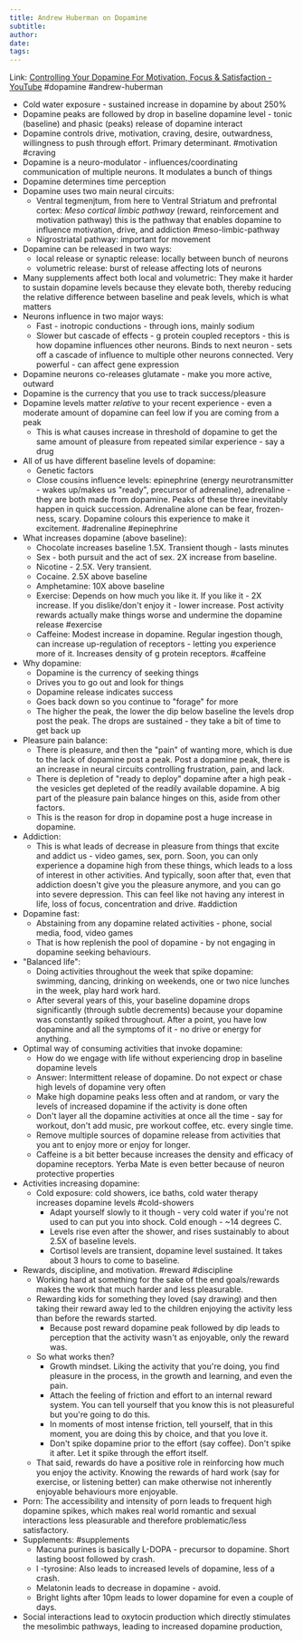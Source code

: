 ```yaml
---
title: Andrew Huberman on Dopamine
subtitle: 
author: 
date: 
tags:
---
```

Link: [Controlling Your Dopamine For Motivation, Focus & Satisfaction - YouTube](https://www.youtube.com/watch?v=QmOF0crdyRU) #dopamine
#andrew-huberman 

- Cold water exposure - sustained increase in dopamine by about 250%
- Dopamine peaks are followed by drop in baseline dopamine level - tonic (baseline) and phasic (peaks) release of dopamine interact
- Dopamine controls drive, motivation, craving, desire, outwardness, willingness to push through effort. Primary determinant. #motivation #craving 
- Dopamine is a neuro-modulator - influences/coordinating communication of multiple neurons. It modulates a bunch of things
- Dopamine determines time perception
- Dopamine uses two main neural circuits:
	- Ventral tegmenjtum, from here to Ventral Striatum and prefrontal cortex: *Meso cortical limbic pathway* (reward, reinforcement and motivation pathway) this is the pathway that enables dopamine to influence motivation, drive, and addiction #meso-limbic-pathway 
	- Nigrostriatal pathway: important for movement
- Dopamine can be released in two ways:
	- local release or synaptic release: locally between bunch of neurons
	- volumetric release: burst of release affecting lots of neurons
- Many supplements affect both local and volumetric: They make it harder to sustain dopamine levels because they elevate both, thereby reducing the relative difference between baseline and peak levels, which is what matters
- Neurons influence in two major ways:
	- Fast - inotropic conductions - through ions, mainly sodium
	- Slower but cascade of effects - g protein coupled receptors - this is how dopamine influences other neurons. Binds to next neuron - sets off a cascade of influence to multiple other neurons connected. Very powerful - can affect gene expression
- Dopamine neurons co-releases glutamate - make you more active, outward
- Dopamine is the currency that you use to track success/pleasure
- Dopamine levels matter *relative* to your recent experience - even a moderate amount of dopamine can feel low if you are coming from a peak
	- This is what causes increase in threshold of dopamine to get the same amount of pleasure from repeated similar experience - say a drug
- All of us have different baseline levels of dopamine:
	- Genetic factors
	- Close cousins influence levels: epinephrine (energy neurotransmitter - wakes up/makes us "ready", precursor of adrenaline), adrenaline - they are both made from dopamine. Peaks of these three inevitably happen in quick succession. Adrenaline alone can be fear, frozen-ness, scary. Dopamine colours this experience to make it excitement. #adrenaline #epinephrine
- What increases dopamine (above baseline):
	- Chocolate increases baseline 1.5X. Transient though - lasts minutes
	- Sex - both pursuit and the act of sex. 2X increase from baseline.
	- Nicotine - 2.5X. Very transient.
	- Cocaine. 2.5X above baseline
	- Amphetamine: 10X above baseline
	- Exercise: Depends on how much you like it. If you like it - 2X increase. If you dislike/don't enjoy it - lower increase. Post activity rewards actually make things worse and undermine the dopamine release #exercise 
	- Caffeine: Modest increase in dopamine. Regular ingestion though, can increase up-regulation of receptors - letting you experience more of it. Increases density of g protein receptors. #caffeine 
- Why dopamine:
	- Dopamine is the currency of seeking things
	- Drives you to go out and look for things
	- Dopamine release indicates success
	- Goes back down so you continue to "forage" for more
	- The higher the peak, the lower the dip below baseline the levels drop post the peak. The drops are sustained - they take a bit of time to get back up
- Pleasure pain balance:
	- There is pleasure, and then the "pain" of wanting more, which is due to the lack of dopamine post a peak. Post a dopamine peak, there is an increase in neural circuits controlling frustration, pain, and lack. 
	- There is depletion of "ready to deploy" dopamine after a high peak - the vesicles get depleted of the readily available dopamine. A big part of the pleasure pain balance hinges on this, aside from other factors.
	- This is the reason for drop in dopamine post a huge increase in dopamine.
- Addiction:
	- This is what leads of decrease in pleasure from things that excite and addict us - video games, sex, porn. Soon, you can only experience a dopamine high from these things, which leads to a loss of interest in other activities. And typically, soon after that, even that addiction doesn't give you the pleasure anymore, and you can go into severe depression. This can feel like not having any interest in life, loss of focus, concentration and drive. #addiction
- Dopamine fast:
	- Abstaining from any dopamine related activities - phone, social media, food, video games
	- That is how replenish the pool of dopamine - by not engaging in dopamine seeking behaviours. 
- "Balanced life":
	- Doing activities throughout the week that spike dopamine: swimming, dancing, drinking on weekends, one or two nice lunches in the week, play hard work hard. 
	- After several years of this, your baseline dopamine drops significantly (through subtle decrements) because your dopamine was constantly spiked throughout. After a point, you have low dopamine and all the symptoms of it - no drive or energy for anything.
- Optimal way of consuming activities that invoke dopamine:
	- How do we engage with life without experiencing drop in baseline dopamine levels
	- Answer: Intermittent release of dopamine. Do not expect or chase high levels of dopamine very often
	- Make high dopamine peaks less often and at random, or vary the levels of increased dopamine if the activity is done often 
	- Don't layer all the dopamine activities at once all the time - say for workout, don't add music, pre workout coffee, etc. every single time.
	- Remove multiple sources of dopamine release from activities that you ant to enjoy more or enjoy for longer.
	- Caffeine is a bit better because increases the density and efficacy of dopamine receptors. Yerba Mate is even better because of neuron protective properties
- Activities increasing dopamine:
	- Cold exposure: cold showers, ice baths, cold water therapy increases dopamine levels #cold-showers
		- Adapt yourself slowly to it though - very cold water if you're not used to can put you into shock. Cold enough - ~14 degrees C.
		- Levels rise even after the shower, and rises sustainably to about 2.5X of baseline levels.
		- Cortisol levels are transient, dopamine level sustained. It takes about 3 hours to come to baseline. 
- Rewards, discipline, and motivation. #reward #discipline
	- Working hard at something for the sake of the end goals/rewards makes the work that much harder and less pleasurable.
	- Rewarding kids for something they loved (say drawing) and then taking their reward away led to the children enjoying the activity less than before the rewards started.
		- Because post reward dopamine peak followed by dip leads to perception that the activity wasn't as enjoyable, only the reward was.
	- So what works then?
		- Growth mindset. Liking the activity that you're doing, you find pleasure in the process, in the growth and learning, and even the pain. 
		- Attach the feeling of friction and effort to an internal reward system. You can tell yourself that you know this is not pleasureful but you're going to do this. 
		- In moments of most intense friction, tell yourself, that in this moment, you are doing this by choice, and that you love it.
		- Don't spike dopamine prior to the effort (say coffee). Don't spike it after. Let it spike through the effort itself. 
	- That said, rewards do have a positive role in reinforcing how much you enjoy the activity. Knowing the rewards of hard work (say for exercise, or listening better) can make otherwise not inherently enjoyable behaviours more enjoyable. 
- Porn: The accessibility and intensity of porn leads to frequent high dopamine spikes, which makes real world romantic and sexual interactions less pleasurable and therefore problematic/less satisfactory.
- Supplements: #supplements
	- Macuna purines is basically L-DOPA - precursor to dopamine. Short lasting boost followed by crash.
	- l -tyrosine: Also leads to increased levels of dopamine, less of a crash. 
	- Melatonin leads to decrease in dopamine - avoid.
	- Bright lights after 10pm leads to lower dopamine for even a couple of days. 
- Social interactions lead to oxytocin production which directly stimulates the mesolimbic pathways, leading to increased dopamine production,